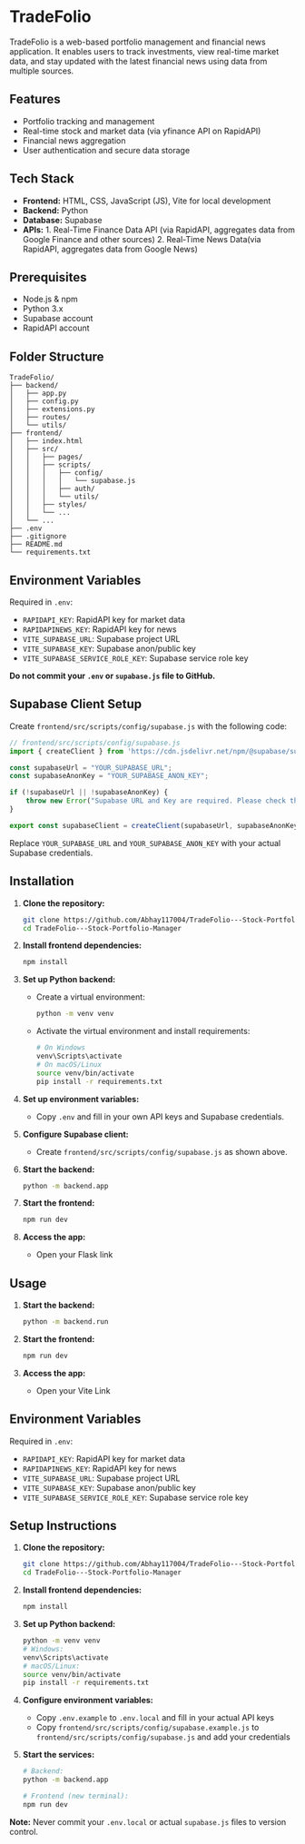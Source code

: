# TradeFolio

TradeFolio is a web-based portfolio management and financial news application. It enables users to track investments, view real-time market data, and stay updated with the latest financial news using data from multiple sources.

## Features

- Portfolio tracking and management
- Real-time stock and market data (via yfinance API on RapidAPI)
- Financial news aggregation
- User authentication and secure data storage

## Tech Stack

- **Frontend:** HTML, CSS, JavaScript (JS), Vite for local development
- **Backend:** Python
- **Database:** Supabase
- **APIs:** 1. Real-Time Finance Data API (via RapidAPI, aggregates data from Google Finance and other sources)
            2. Real-Time News Data(via RapidAPI, aggregates data from Google News)
         
## Prerequisites

- Node.js & npm
- Python 3.x
- Supabase account
- RapidAPI account

## Folder Structure

```
TradeFolio/
├── backend/
│   ├── app.py
│   ├── config.py
│   ├── extensions.py
│   ├── routes/
│   └── utils/
├── frontend/
│   ├── index.html
│   ├── src/
│   │   ├── pages/
│   │   ├── scripts/
│   │   │   ├── config/
│   │   │   │   └── supabase.js
│   │   │   ├── auth/
│   │   │   └── utils/
│   │   ├── styles/
│   │   └── ...
│   └── ...
├── .env
├── .gitignore
├── README.md
└── requirements.txt
```

## Environment Variables

Required in `.env`:

- `RAPIDAPI_KEY`: RapidAPI key for market data
- `RAPIDAPINEWS_KEY`: RapidAPI key for news
- `VITE_SUPABASE_URL`: Supabase project URL
- `VITE_SUPABASE_KEY`: Supabase anon/public key
- `VITE_SUPABASE_SERVICE_ROLE_KEY`: Supabase service role key

**Do not commit your `.env` or `supabase.js` file to GitHub.**

## Supabase Client Setup

Create `frontend/src/scripts/config/supabase.js` with the following code:

```javascript
// frontend/src/scripts/config/supabase.js
import { createClient } from 'https://cdn.jsdelivr.net/npm/@supabase/supabase-js/+esm';

const supabaseUrl = "YOUR_SUPABASE_URL";
const supabaseAnonKey = "YOUR_SUPABASE_ANON_KEY";

if (!supabaseUrl || !supabaseAnonKey) {
    throw new Error("Supabase URL and Key are required. Please check the values in supabase.js.");
}

export const supabaseClient = createClient(supabaseUrl, supabaseAnonKey);
```

Replace `YOUR_SUPABASE_URL` and `YOUR_SUPABASE_ANON_KEY` with your actual Supabase credentials.

## Installation

1. **Clone the repository:**
   ```bash
   git clone https://github.com/Abhay117004/TradeFolio---Stock-Portfolio-Manager.git
   cd TradeFolio---Stock-Portfolio-Manager
   ```

2. **Install frontend dependencies:**
   ```bash
   npm install
   ```

3. **Set up Python backend:**
   - Create a virtual environment:
     ```bash
     python -m venv venv
     ```
   - Activate the virtual environment and install requirements:
     ```bash
     # On Windows
     venv\Scripts\activate
     # On macOS/Linux
     source venv/bin/activate
     pip install -r requirements.txt
     ```

4. **Set up environment variables:**
   - Copy `.env` and fill in your own API keys and Supabase credentials.

5. **Configure Supabase client:**
   - Create `frontend/src/scripts/config/supabase.js` as shown above.

6. **Start the backend:**
   ```bash
   python -m backend.app
   ```

7. **Start the frontend:**
   ```bash
   npm run dev
   ```

8. **Access the app:**
   - Open your Flask link

## Usage

1. **Start the backend:**
   ```bash
   python -m backend.run
   ```

2. **Start the frontend:**
   ```bash
   npm run dev
   ```

3. **Access the app:**
   - Open your Vite Link

## Environment Variables

Required in `.env`:

- `RAPIDAPI_KEY`: RapidAPI key for market data
- `RAPIDAPINEWS_KEY`: RapidAPI key for news
- `VITE_SUPABASE_URL`: Supabase project URL
- `VITE_SUPABASE_KEY`: Supabase anon/public key
- `VITE_SUPABASE_SERVICE_ROLE_KEY`: Supabase service role key

## Setup Instructions

1. **Clone the repository:**
   ```bash
   git clone https://github.com/Abhay117004/TradeFolio---Stock-Portfolio-Manager.git
   cd TradeFolio---Stock-Portfolio-Manager
   ```

2. **Install frontend dependencies:**
   ```bash
   npm install
   ```

3. **Set up Python backend:**
   ```bash
   python -m venv venv
   # Windows:
   venv\Scripts\activate
   # macOS/Linux:
   source venv/bin/activate
   pip install -r requirements.txt
   ```

4. **Configure environment variables:**
   - Copy `.env.example` to `.env.local` and fill in your actual API keys
   - Copy `frontend/src/scripts/config/supabase.example.js` to `frontend/src/scripts/config/supabase.js` and add your credentials

5. **Start the services:**
   ```bash
   # Backend:
   python -m backend.app
   
   # Frontend (new terminal):
   npm run dev
   ```

**Note:** Never commit your `.env.local` or actual `supabase.js` files to version control.



